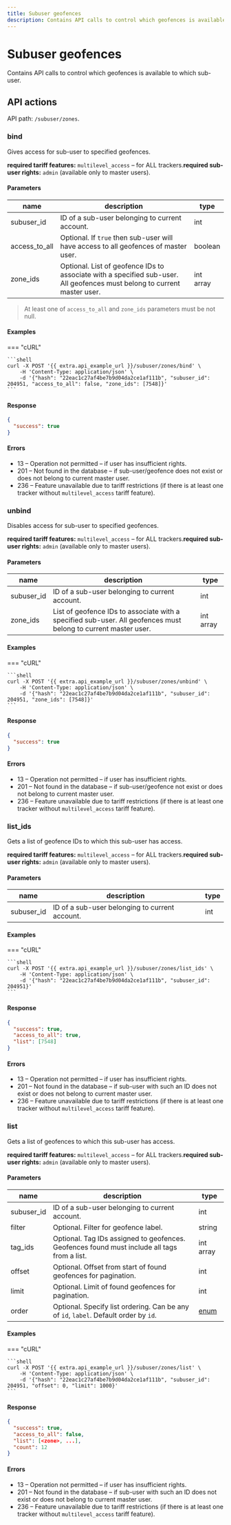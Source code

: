 ```yaml
---
title: Subuser geofences
description: Contains API calls to control which geofences is available to which sub-user.
---
```


# Subuser geofences

Contains API calls to control which geofences is available to which sub-user.

## API actions

API path: `/subuser/zones`.

### bind

Gives access for sub-user to specified geofences.

**required tariff features:** `multilevel_access` – for ALL trackers.**required sub-user rights:** `admin` (available only to master users).

#### Parameters

| name            | description                                                                                                              | type      |
| --------------- | ------------------------------------------------------------------------------------------------------------------------ | --------- |
| subuser\_id     | ID of a sub-user belonging to current account.                                                                           | int       |
| access\_to\_all | Optional. If `true` then sub-user will have access to all geofences of master user.                                      | boolean   |
| zone\_ids       | Optional. List of geofence IDs to associate with a specified sub-user. All geofences must belong to current master user. | int array |

> At least one of `access_to_all` and `zone_ids` parameters must be not null.

#### Examples

\=== "cURL"

````
```shell
curl -X POST '{{ extra.api_example_url }}/subuser/zones/bind' \
    -H 'Content-Type: application/json' \
    -d '{"hash": "22eac1c27af4be7b9d04da2ce1af111b", "subuser_id": 204951, "access_to_all": false, "zone_ids": [7548]}'
```
````

#### Response

```json
{
  "success": true
}
```

#### Errors

* 13 – Operation not permitted – if user has insufficient rights.
* 201 – Not found in the database – if sub-user/geofence does not exist or does not belong to current master user.
* 236 – Feature unavailable due to tariff restrictions (if there is at least one tracker without `multilevel_access` tariff feature).

### unbind

Disables access for sub-user to specified geofences.

**required tariff features:** `multilevel_access` – for ALL trackers.**required sub-user rights:** `admin` (available only to master users).

#### Parameters

| name        | description                                                                                                    | type      |
| ----------- | -------------------------------------------------------------------------------------------------------------- | --------- |
| subuser\_id | ID of a sub-user belonging to current account.                                                                 | int       |
| zone\_ids   | List of geofence IDs to associate with a specified sub-user. All geofences must belong to current master user. | int array |

#### Examples

\=== "cURL"

````
```shell
curl -X POST '{{ extra.api_example_url }}/subuser/zones/unbind' \
    -H 'Content-Type: application/json' \
    -d '{"hash": "22eac1c27af4be7b9d04da2ce1af111b", "subuser_id": 204951, "zone_ids": [7548]}'
```
````

#### Response

```json
{
  "success": true
}
```

#### Errors

* 13 – Operation not permitted – if user has insufficient rights.
* 201 – Not found in the database – if sub-user/geofence not exist or does not belong to current master user.
* 236 – Feature unavailable due to tariff restrictions (if there is at least one tracker without `multilevel_access` tariff feature).

### list\_ids

Gets a list of geofence IDs to which this sub-user has access.

**required tariff features:** `multilevel_access` – for ALL trackers.**required sub-user rights:** `admin` (available only to master users).

#### Parameters

| name        | description                                    | type |
| ----------- | ---------------------------------------------- | ---- |
| subuser\_id | ID of a sub-user belonging to current account. | int  |

#### Examples

\=== "cURL"

````
```shell
curl -X POST '{{ extra.api_example_url }}/subuser/zones/list_ids' \
    -H 'Content-Type: application/json' \
    -d '{"hash": "22eac1c27af4be7b9d04da2ce1af111b", "subuser_id": 204951}'
```
````

#### Response

```json
{
  "success": true,
  "access_to_all": true,
  "list": [7548]
}
```

#### Errors

* 13 – Operation not permitted – if user has insufficient rights.
* 201 – Not found in the database – if sub-user with such an ID does not exist or does not belong to current master user.
* 236 – Feature unavailable due to tariff restrictions (if there is at least one tracker without `multilevel_access` tariff feature).

### list

Gets a list of geofences to which this sub-user has access.

**required tariff features:** `multilevel_access` – for ALL trackers.**required sub-user rights:** `admin` (available only to master users).

#### Parameters

| name        | description                                                                                 | type                         |
| ----------- | ------------------------------------------------------------------------------------------- | ---------------------------- |
| subuser\_id | ID of a sub-user belonging to current account.                                              | int                          |
| filter      | Optional. Filter for geofence label.                                                        | string                       |
| tag\_ids    | Optional. Tag IDs assigned to geofences. Geofences found must include all tags from a list. | int array                    |
| offset      | Optional. Offset from start of found geofences for pagination.                              | int                          |
| limit       | Optional. Limit of found geofences for pagination.                                          | int                          |
| order       | Optional. Specify list ordering. Can be any of `id`, `label`. Default order by `id`.        | [enum](../../../#data-types) |

#### Examples

\=== "cURL"

````
```shell
curl -X POST '{{ extra.api_example_url }}/subuser/zones/list' \
    -H 'Content-Type: application/json' \
    -d '{"hash": "22eac1c27af4be7b9d04da2ce1af111b", "subuser_id": 204951, "offset": 0, "limit": 1000}'
```
````

#### Response

```json
{
  "success": true,
  "access_to_all": false,
  "list": [<zone>, ...],
  "count": 12
}
```

#### Errors

* 13 – Operation not permitted – if user has insufficient rights.
* 201 – Not found in the database – if sub-user with such an ID does not exist or does not belong to current master user.
* 236 – Feature unavailable due to tariff restrictions (if there is at least one tracker without `multilevel_access` tariff feature).
